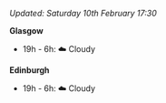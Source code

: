 *Updated: Saturday 10th February 17:30*

**Glasgow**

* 19h - 6h: :cloud: Cloudy

**Edinburgh**

* 19h - 6h: :cloud: Cloudy
